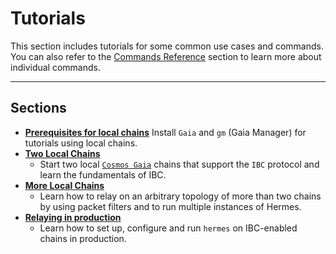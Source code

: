 # Tutorials

This section includes tutorials for some common use cases and commands. You can also refer to the [Commands Reference](../commands/index.md) section to learn more about individual commands.

---

## Sections
- **[Prerequisites for local chains](./pre-requisites/index.md)**
    Install `Gaia` and `gm` (Gaia Manager) for tutorials using local chains.
- **[Two Local Chains](./local-chains/index.md)**
    * Start two local [`Cosmos Gaia`](https://github.com/cosmos/gaia) chains that support the `IBC` protocol and learn the fundamentals of IBC.
- **[More Local Chains](./more-chains/index.md)**
    * Learn how to relay on an arbitrary topology of more than two chains by using packet filters and to run multiple instances of Hermes.
- **[Relaying in production](./production/index.md)**
    * Learn how to set up, configure and run `hermes` on IBC-enabled chains in production.
